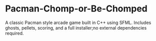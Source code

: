 # Pacman-Chomp-or-Be-Chomped
A classic Pacman style arcade game built in C++ using SFML. Includes ghosts, pellets, scoring, and a full installer;no external dependencies required.
